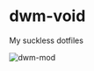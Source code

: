 # dwm-void
My suckless dotfiles

![dwm-mod](https://github.com/autonomuscoder/Dwm/assets/112854891/80b40ba8-aed6-4afb-a908-d330c4435bf1)
